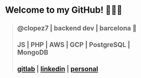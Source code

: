 # Welcome to my GitHub! 👨🏽‍💻

>  ## @clopez7 | backend dev | barcelona 📍
>  ## JS | PHP | AWS | GCP | PostgreSQL | MongoDB
>  ## [gitlab](www.gitlab.com/clopez12) | [linkedin](https://www.linkedin.com/in/celopez12) | [personal](https://clopez7.github.io)
>  ##
